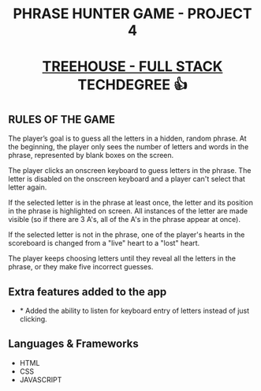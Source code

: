 # <p align="center">PHRASE HUNTER GAME - PROJECT 4</p> 

# <p align="center"><a href="https://teamtreehouse.com/techdegree/full-stack-javascript">TREEHOUSE - FULL STACK </a> TECHDEGREE 👍 </p>

## RULES OF THE GAME
The player’s goal is to guess all the letters in a hidden, random phrase. At the beginning, the player only sees the number of letters and words in the phrase, represented by blank boxes on the screen.

The player clicks an onscreen keyboard to guess letters in the phrase.
The letter is disabled on the onscreen keyboard and a player can't select that letter again.

If the selected letter is in the phrase at least once, the letter and its position in the phrase is highlighted on screen. All instances of the letter are made visible (so if there are 3 A's, all of the A's in the phrase appear at once).

If the selected letter is not in the phrase, one of the player's hearts in the scoreboard is changed from a "live" heart to a "lost" heart.

The player keeps choosing letters until they reveal all the letters in the phrase, or they make five incorrect guesses.

## Extra features added to the app

<ul>
  <li> * Added the ability to listen for keyboard entry of letters instead of just clicking. </li>
</ul>  

## Languages & Frameworks

<ul>
  <li>HTML</li>
  <li>CSS</li>
  <li>JAVASCRIPT</li>
</ul>